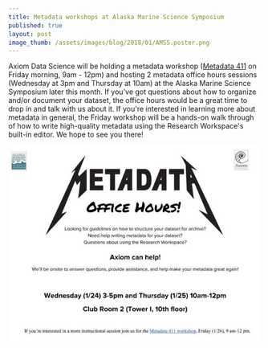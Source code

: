 ```yaml
---
title: Metadata workshops at Alaska Marine Science Symposium
published: true
layout: post
image_thumb: /assets/images/blog/2018/01/AMSS.poster.png
---
```



Axiom Data Science will be holding a metadata workshop ([Metadata 411](https://www.alaskamarinescience.org/workshops/) on Friday morning, 9am - 12pm) and hosting 2 metadata office hours sessions (Wednesday at 3pm and Thursday at 10am) at the Alaska Marine Science Symposium later this month. If you've got questions about how to organize and/or document your dataset, the office hours would be a great time to drop in and talk with us about it. If you're interested in learning more about metadata in general, the Friday workshop will be a hands-on walk through of how to write high-quality metadata using the Research Workspace's built-in editor. We hope to see you there!

<img src="/assets/images/blog/2018/01/AMSS.poster.png" class="pull-right" />
